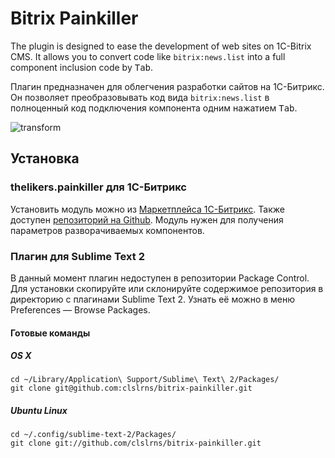 Bitrix Painkiller
=================

The plugin is designed to ease the development of web sites on 1C-Bitrix CMS. It allows you to convert code like `bitrix:news.list` into a full component inclusion code by <kbd>Tab</kbd>.

Плагин предназначен для облегчения разработки сайтов на 1С-Битрикс. Он позволяет преобразовывать код вида `bitrix:news.list` в полноценный код подключения компонента одним нажатием <kbd>Tab</kbd>.

![transform](http://picasion.com/pic67/6991b114c4f74ac1b1aaa89f8a456746.gif)

Установка
-------------------------------
### thelikers.painkiller для 1C-Битрикс
Установить модуль можно из [Маркетплейса 1С-Битрикс](http://marketplace.1c-bitrix.ru/solutions/thelikers.painkiller/index.php). Также доступен [репозиторий на Github](https://github.com/clslrns/bitrix-painkiller-module).
Модуль нужен для получения параметров разворачиваемых компонентов.

### Плагин для Sublime Text 2

В данный момент плагин недоступен в репозитории Package Control. Для установки скопируйте или склонируйте содержимое репозитория в директорию с плагинами Sublime Text 2. Узнать её можно в меню Preferences — Browse Packages.

#### Готовые команды
##### OS X

    cd ~/Library/Application\ Support/Sublime\ Text\ 2/Packages/
    git clone git@github.com:clslrns/bitrix-painkiller.git

##### Ubuntu Linux

    cd ~/.config/sublime-text-2/Packages/
    git clone git://github.com/clslrns/bitrix-painkiller.git

